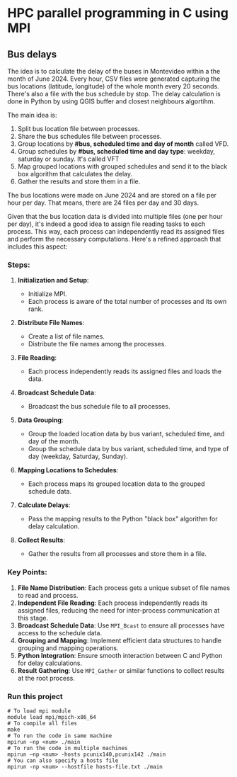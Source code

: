 # HPC parallel programming in C using MPI
## Bus delays
The idea is to calculate the delay of the buses in Montevideo within a the month of June 2024. Every hour, CSV files were generated capturing the bus locations (latitude, longitude) of the whole month every 20 seconds. There's also a file with the bus schedule by stop. The delay calculation is done in Python by using QGIS buffer and closest neighbours algortihm.

The main idea is:
 1) Split bus location file between processes.
 2) Share the bus schedules file between processes.
 3) Group locations by **#bus, scheduled time and day of month** called VFD.
 4) Group schedules by **#bus, scheduled time and day type**: weekday, saturday or sunday. It's called VFT
 5) Map grouped locations with grouped schedules and send it to the black box algorithm that calculates the delay.
 6) Gather the results and store them in a file.

The bus locations were made on June 2024 and are stored on a file per hour per day. That means, there are 24 files per day and 30 days.

Given that the bus location data is divided into multiple files (one per hour per day), it's indeed a good idea to assign file reading tasks to each process. This way, each process can independently read its assigned files and perform the necessary computations. Here's a refined approach that includes this aspect:

### Steps:
1. **Initialization and Setup**:
   - Initialize MPI.
   - Each process is aware of the total number of processes and its own rank.

2. **Distribute File Names**:
   - Create a list of file names.
   - Distribute the file names among the processes.

3. **File Reading**:
   - Each process independently reads its assigned files and loads the data.

4. **Broadcast Schedule Data**:
   - Broadcast the bus schedule file to all processes.

5. **Data Grouping**:
   - Group the loaded location data by bus variant, scheduled time, and day of the month.
   - Group the schedule data by bus variant, scheduled time, and type of day (weekday, Saturday, Sunday).

6. **Mapping Locations to Schedules**:
   - Each process maps its grouped location data to the grouped schedule data.

7. **Calculate Delays**:
   - Pass the mapping results to the Python "black box" algorithm for delay calculation.

8. **Collect Results**:
   - Gather the results from all processes and store them in a file.

### Key Points:

1. **File Name Distribution**: Each process gets a unique subset of file names to read and process.
2. **Independent File Reading**: Each process independently reads its assigned files, reducing the need for inter-process communication at this stage.
3. **Broadcast Schedule Data**: Use `MPI_Bcast` to ensure all processes have access to the schedule data.
4. **Grouping and Mapping**: Implement efficient data structures to handle grouping and mapping operations.
5. **Python Integration**: Ensure smooth interaction between C and Python for delay calculations.
6. **Result Gathering**: Use `MPI_Gather` or similar functions to collect results at the root process.

### Run this project

```shell
# To load mpi module
module load mpi/mpich-x86_64
# To compile all files
make
# To run the code in same machine
mpirun –np <num> ./main
# To run the code in multiple machines
mpirun –np <num> -hosts pcunix140,pcunix142 ./main
# You can also specify a hosts file
mpirun -np <num> --hostfile hosts-file.txt ./main
```
